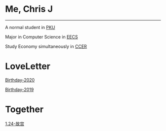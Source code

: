 # Me, Chris J
___
A normal student in [PKU](http://www.pku.edu.cn/)

Major in Computer Science in [EECS](http://eecs.pku.edu.cn/)

Study Economy simultaneously in [CCER](http://nsd.pku.edu.cn/)



# LoveLetter

[Birthday-2020](_posts/loveLetter/2020-2-5-loveLetter.md)

[Birthday-2019](_posts/loveLetter/2019-2-5-loveLetter.md)

# Together

[1.24-故宫](_posts/together/2020-2-11-guGong.md)




